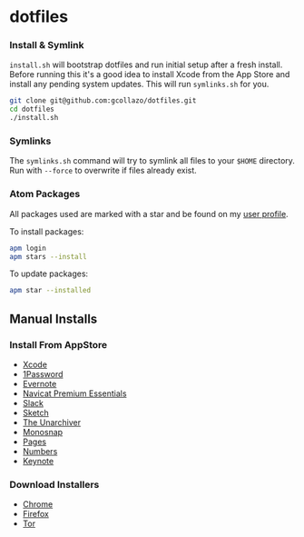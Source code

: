 # dotfiles

### Install & Symlink
`install.sh` will bootstrap dotfiles and run initial setup after a fresh install. Before running this it's a good idea to install Xcode from the App Store and install any pending system updates. This will run `symlinks.sh` for you.

```bash
git clone git@github.com:gcollazo/dotfiles.git
cd dotfiles
./install.sh
```

### Symlinks
The `symlinks.sh` command will try to symlink all files to your `$HOME` directory. Run with `--force` to overwrite if files already exist.

### Atom Packages
All packages used are marked with a star and be found on my [user profile](https://atom.io/users/gcollazo/stars).

To install packages:

```bash
apm login
apm stars --install
```

To update packages:

```bash
apm star --installed
```

## Manual Installs

### Install From AppStore
- [Xcode](https://itunes.apple.com/us/app/xcode/id497799835?mt=12)
- [1Password](https://itunes.apple.com/us/app/1password-password-manager/id443987910?mt=12)
- [Evernote](https://itunes.apple.com/us/app/evernote/id406056744?mt=12)
- [Navicat Premium Essentials](https://itunes.apple.com/us/app/navicat-premium-essentials/id466416967?mt=12)
- [Slack](https://itunes.apple.com/us/app/slack/id803453959?mt=12)
- [Sketch](https://itunes.apple.com/us/app/sketch-3/id852320343?mt=12)
- [The Unarchiver](https://itunes.apple.com/us/app/the-unarchiver/id425424353?mt=12)
- [Monosnap](https://itunes.apple.com/us/app/monosnap/id540348655?mt=12)
- [Pages](https://itunes.apple.com/us/app/pages/id409201541?mt=12)
- [Numbers](https://itunes.apple.com/us/app/numbers/id409203825?mt=12)
- [Keynote](https://itunes.apple.com/us/app/keynote/id409183694?mt=12)

### Download Installers
- [Chrome](https://www.google.com/chrome/browser/)
- [Firefox](https://www.mozilla.org/en-US/firefox/new/)
- [Tor](https://www.torproject.org/download/download-easy.html.en)

